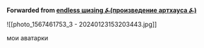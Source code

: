 **Forwarded from [endless шизing ⍼(произведение артхауса ⍼)](https://t.me/c/1162404975/1589)**

![[photo_1567461753_3 - 20240123153203443.jpg]]

мои аватарки